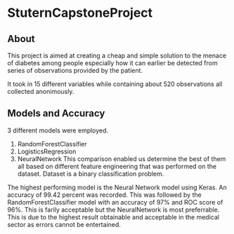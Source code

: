 # StuternCapstoneProject

## About
This project is aimed at creating a cheap and simple solution to the menace of diabetes among people especially how it can earlier be detected from series of observations provided by the patient. 

It took in 15 different variables while containing about 520 observations all collected anonimously.

## Models and Accuracy

3 different models were employed. 
1. RandomForestClassifier
2. LogisticsRegression
3. NeuralNetwork
This comparison enabled us determine the best of them all based on different feature engineering that was performed on the dataset. Dataset is a binary classification problem. 

The highest performing model is the Neural Network model using Keras. An accuracy of 99.42 percent was recorded. This was followed by the RandomForestClassifier model with an accuracy of 97% and ROC score of 96%. This is farily acceptable but the NeuralNetwork is most preferrable. This is due to the highest result obtainable and acceptable in the medical sector as errors cannot be entertained. 
